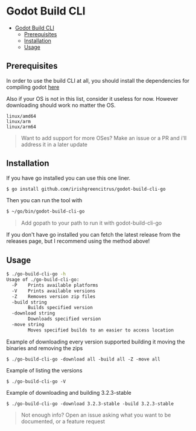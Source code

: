 # Godot Build CLI

- [Godot Build CLI](#godot-build-cli)
  - [Prerequisites](#prerequisites)
  - [Installation](#installation)
  - [Usage](#usage)
## Prerequisites

In order to use the build CLI at all, you should install the dependencies for compiling godot [here](https://docs.godotengine.org/en/stable/development/compiling/compiling_for_x11.html#distro-specific-one-liners)

Also if your OS is not in this list, consider it useless for now. However downloading should work no matter the OS. 
```
linux/amd64
linux/arm
linux/arm64
```
> Want to add support for more OSes?
> Make an issue or a PR and i'll address it in a later update
## Installation

If you have go installed you can use this one liner.
```bash
$ go install github.com/irishgreencitrus/godot-build-cli-go
```
Then you can run the tool with
```bash
$ ~/go/bin/godot-build-cli-go
```
> Add gopath to your path to run it with godot-build-cli-go


If you don't have go installed you can fetch the latest release from the releases page, but I recommend using the method above!

## Usage

```sh
$ ./go-build-cli-go -h
Usage of ./go-build-cli-go:
  -P	Prints available platforms
  -V	Prints available versions
  -Z	Removes version zip files
  -build string
    	Builds specified version
  -download string
    	Downloads specified version
  -move string
    	Moves specified builds to an easier to access location
```

Example of downloading every version supported building it moving the binaries and removing the zips

```
$ ./go-build-cli-go -download all -build all -Z -move all
```

Example of listing the versions
```
$ ./go-build-cli-go -V
```

Example of downloading and building 3.2.3-stable

```
$ ./go-build-cli-go -download 3.2.3-stable -build 3.2.3-stable
```

> Not enough info? Open an issue asking what you want to be documented, or a feature request





